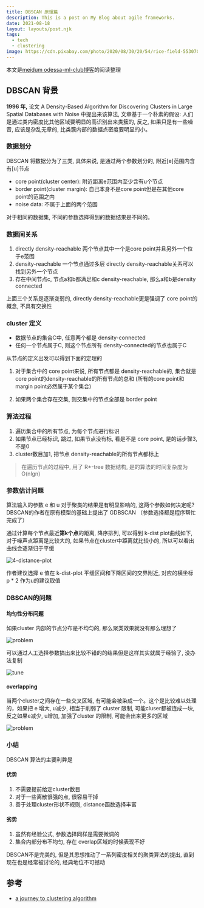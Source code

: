 ```yaml
---
title: DBSCAN 原理篇
description: This is a post on My Blog about agile frameworks.
date: 2021-08-18
layout: layouts/post.njk
tags:
  - tech
  - clustering
image: https://cdn.pixabay.com/photo/2020/08/30/20/54/rice-field-5530707_1280.jpg
---
```


本文是[meidum odessa-ml-club博客](https://medium.com/odessa-ml-club/a-journey-to-clustering-introduction-to-dbscan-e724fa899b6f)的阅读整理

## DBSCAN 背景

**1996 年,** 论文 A Density-Based Algorithm for Discovering Clusters in Large Spatial Databases with Noise 中提出来该算法, 文章基于一个朴素的假设: 人们是通过类内密度比其他区域要明显的高识别出来类簇的, 反之, 如果只是有一些噪音, 应该是杂乱无章的, 比类簇内部的数据点密度要明显的小。

### 数据划分

DBSCAN 将数据分为了三类, 具体来说, 是通过两个参数划分的,  附近[e]范围内含有[u]节点

- core point(cluster center): 附近距离e范围内至少含有u个节点
- border point(cluster margin): 自己本身不是core point但是在其他core point的范围之内
- noise data: 不属于上面的两个范围

对于相同的数据集, 不同的参数选择得到的数据结果是不同的。

### 数据间关系

1. directly density-reachable 两个节点其中一个是core point并且另外一个位于e范围
2. density-reachable 一个节点通过多层 directly density-reachable关系可以找到另外一个节点
3. 存在中间节点c, 节点a和b都满足和c density-reachable, 那么a和b是density connected

上面三个关系是逐渐变弱的, directly density-reachable更是强调了 core point的概念, 不具有交换性

### cluster 定义

- 数据节点的集合C中, 任意两个都是 density-connected
- 任何一个节点属于C, 则这个节点所有 density-connected的节点也属于C

从节点的定义出发可以得到下面的定理的

1. 对于集合中的 core point来说, 所有节点都是 density-reachable的, 集合就是core point的density-reachable的所有节点的总和 (所有的core point和margin point必然属于某个集合)

2. 如果两个集合存在交集, 则交集中的节点全部是 border point

### 算法过程

1. 遍历集合中的所有节点, 为每个节点进行标识
2. 如果节点已经标识, 跳过, 如果节点没有标, 看是不是 core point, 是的话步骤3, 不是0
3. cluster数目加1, 把节点 density-reachable的所有节点都标上

> 在遍历节点的过程中, 用了 R*-tree 数据结构, 是的算法的时间复杂度为 O(nlgn)

### 参数估计问题

算法输入的参数 e 和 u 对于聚类的结果是有明显影响的, 这两个参数如何决定呢?
DBSCAN的作者在原有模型的基础上提出了 GDBSCAN （参数选择都是程序帮忙完成了）

通过计算每个节点最近**第k个点**的距离, 降序排列, 可以得到 k-dist plot曲线如下, 对于噪声点距离是比较大的, 如果节点在cluster中距离就比较小的, 所以可以看出曲线会逐渐归于平缓

![4-distance-plot](https://gitee.com/skadai/bluebird/raw/master/b454c66f637a28913fa5d2e13c15c6d6-20210819105939-5aedda.png)

作者建议选择 e 值在 k-dist-plot 平缓区间和下降区间的交界附近, 对应的横坐标 p * 2 作为u的建议取值

### DBSCAN的问题

#### 均匀性分布问题

如果cluster 内部的节点分布是不均匀的, 那么聚类效果就没有那么理想了

![problem](https://gitee.com/skadai/bluebird/raw/master/fafb39c2340c9951a7d06a48728cc2c5-20210819110650-3f9454.png)

可以通过人工选择参数搞出来比较不错的的结果但是这样其实就属于经验了, 没办法复制

![tune](https://gitee.com/skadai/bluebird/raw/master/cd0453978e518201d78a5ee2579e08bc-20210819110705-bd1c89.png)

#### overlapping

当两个cluster之间存在一些交叉区域, 有可能会被染成一个。这个是比较难以处理的，如果把 e 增大, u减少, 相当于削弱了 cluster 限制, 可能cluser都被连成一块, 反之如果e减少, u增加, 加强了cluster 的限制, 可能会出来更多的区域

![problem](https://gitee.com/skadai/bluebird/raw/master/962a5c8e9ff0b602fae1bcf39d882085-20210819110721-59d7e4.png)

### 小结

DBSCAN 算法的主要利弊是

#### 优势

1. 不需要提前给定cluster数目
2. 对于一些离散很强的点, 很容易干掉
3. 善于处理cluster形状不规则, distance函数选择丰富

#### 劣势

1. 虽然有经验公式, 参数选择同样是需要微调的
2. 集合内部分布不均匀, 存在 overlap区域的时候表现不好

DBSCAN不是完美的, 但是其思想推动了一系列密度相关的聚类算法的提出, 直到现在也是经常被讨论的, 经典地位不可撼动

## 参考

- [a journey to clustering algorithm](https://medium.com/odessa-ml-club/a-journey-to-clustering-introduction-to-dbscan-e724fa899b6f)
